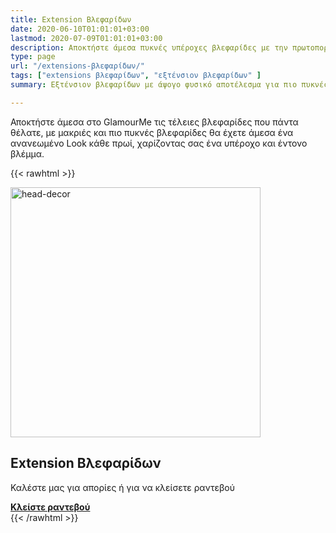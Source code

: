 ```yaml
---
title: Extension Βλεφαρίδων
date: 2020-06-10T01:01:01+03:00
lastmod: 2020-07-09T01:01:01+03:00
description: Αποκτήστε άμεσα πυκνές υπέροχες βλεφαρίδες με την πρωτοποριακή ασφαλή μας μέθοδο.
type: page
url: "/extensions-βλεφαρίδων/"
tags: ["extensions βλεφαρίδων", "εξτένσιον βλεφαρίδων" ]
summary: Εξτένσιον βλεφαρίδων με άψογο φυσικό αποτέλεσμα για πιο πυκνές μακριές βλεφαρίδες μόνο στο GlamourMe, για σίγουρη ασφάλεια με την πρωτοποριακή μας μέθοδο. Αποκτήστε το σχήμα που θέλετε άμεσα και εύκολα.

---
```


Αποκτήστε άμεσα στο GlamourMe τις τέλειες βλεφαρίδες που πάντα θέλατε, με μακριές και πιο πυκνές βλεφαρίδες θα έχετε άμεσα ένα ανανεωμένο Look κάθε πρωί, χαρίζοντας σας ένα υπέροχο και έντονο βλέμμα.

{{< rawhtml >}}
<div class="card-content">
	<div class="content"><img src="/img/υπηρεσίες/extensions-βλεφαρίδων.jpg" alt="head-decor" width="400" height="400"></div>
</div>

<section class="section">
	<div class="container">
		<h2>Extension Βλεφαρίδων</h2>
		<p>Καλέστε μας για απορίες ή για να κλείσετε ραντεβού</p>
		<a class="button is-medium is-danger" href="tel:2291159320"><b>Κλείστε ραντεβού</b></a>
	</div>
</section>
{{< /rawhtml >}}
